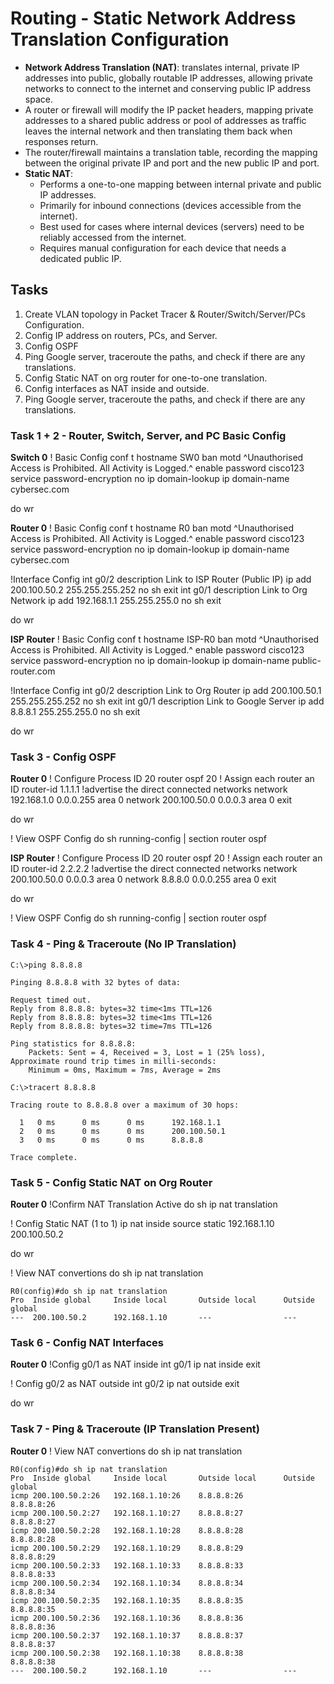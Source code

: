 # Routing - Static Network Address Translation Configuration

+ **Network Address Translation (NAT)**: translates internal, private IP addresses into public, globally routable IP addresses, allowing private networks to connect to the internet and conserving public IP address space.
+ A router or firewall will modify the IP packet headers, mapping private addresses to a shared public address or pool of addresses as traffic leaves the internal network and then translating them back when responses return.
+ The router/firewall maintains a translation table, recording the mapping between the original private IP and port and the new public IP and port.
+ **Static NAT**: 
	- Performs a one-to-one mapping between internal private and public IP addresses.
	- Primarily for inbound connections (devices accessible from the internet).
	- Best used for cases where internal devices (servers) need to be reliably accessed from the internet.
	- Requires manual configuration for each device that needs a dedicated public IP.

## Tasks
1. Create VLAN topology in Packet Tracer & Router/Switch/Server/PCs Configuration.
2. Config IP address on routers, PCs, and Server.
3. Config OSPF
4. Ping Google server, traceroute the paths, and check if there are any translations.
5. Config Static NAT on org router for one-to-one translation.
6. Config interfaces as NAT inside and outside.
7. Ping Google server, traceroute the paths, and check if there are any translations.



### Task 1 + 2 - Router, Switch, Server, and PC Basic Config

**Switch 0**
! Basic Config
conf t
hostname SW0
ban motd ^Unauthorised Access is Prohibited. All Activity is Logged.^
enable password cisco123
service password-encryption
no ip domain-lookup
ip domain-name cybersec.com

do wr


**Router 0**
! Basic Config
conf t
hostname R0
ban motd ^Unauthorised Access is Prohibited. All Activity is Logged.^
enable password cisco123
service password-encryption
no ip domain-lookup
ip domain-name cybersec.com

!Interface Config
int g0/2
description Link to ISP Router (Public IP)
ip add 200.100.50.2 255.255.255.252
no sh
exit
int g0/1
description Link to Org Network
ip add 192.168.1.1 255.255.255.0
no sh
exit

do wr

**ISP Router**
! Basic Config
conf t
hostname ISP-R0
ban motd ^Unauthorised Access is Prohibited. All Activity is Logged.^
enable password cisco123
service password-encryption
no ip domain-lookup
ip domain-name public-router.com

!Interface Config
int g0/2
description Link to Org Router
ip add 200.100.50.1 255.255.255.252
no sh
exit
int g0/1
description Link to Google Server
ip add 8.8.8.1 255.255.255.0
no sh
exit

do wr

### Task 3 - Config OSPF
**Router 0**
! Configure Process ID 20
router ospf 20
! Assign each router an ID 
router-id 1.1.1.1
!advertise the direct connected networks
network 192.168.1.0 0.0.0.255 area 0
network 200.100.50.0 0.0.0.3 area 0
exit

do wr

! View OSPF Config
do sh running-config | section router ospf

**ISP Router**
! Configure Process ID 20
router ospf 20
! Assign each router an ID 
router-id 2.2.2.2
!advertise the direct connected networks
network 200.100.50.0 0.0.0.3 area 0
network 8.8.8.0 0.0.0.255 area 0
exit

do wr

! View OSPF Config
do sh running-config | section router ospf


### Task 4 - Ping & Traceroute (No IP Translation)
```
C:\>ping 8.8.8.8

Pinging 8.8.8.8 with 32 bytes of data:

Request timed out.
Reply from 8.8.8.8: bytes=32 time<1ms TTL=126
Reply from 8.8.8.8: bytes=32 time<1ms TTL=126
Reply from 8.8.8.8: bytes=32 time=7ms TTL=126

Ping statistics for 8.8.8.8:
    Packets: Sent = 4, Received = 3, Lost = 1 (25% loss),
Approximate round trip times in milli-seconds:
    Minimum = 0ms, Maximum = 7ms, Average = 2ms

C:\>tracert 8.8.8.8

Tracing route to 8.8.8.8 over a maximum of 30 hops: 

  1   0 ms      0 ms      0 ms      192.168.1.1
  2   0 ms      0 ms      0 ms      200.100.50.1
  3   0 ms      0 ms      0 ms      8.8.8.8

Trace complete.
```


### Task 5 - Config Static NAT on Org Router
**Router 0**
!Confirm NAT Translation Active
do sh ip nat translation

! Config Static NAT (1 to 1)
ip nat inside source static 192.168.1.10 200.100.50.2

do wr

! View NAT convertions
do sh ip nat translation
```
R0(config)#do sh ip nat translation
Pro  Inside global     Inside local       Outside local      Outside global
---  200.100.50.2      192.168.1.10       ---                ---
```


### Task 6 - Config NAT Interfaces
**Router 0**
!Config g0/1 as NAT inside
int g0/1
ip nat inside
exit

! Config g0/2 as NAT outside
int g0/2
ip nat outside
exit

do wr

### Task 7 - Ping & Traceroute (IP Translation Present)
**Router 0**
! View NAT convertions
do sh ip nat translation

```
R0(config)#do sh ip nat translation
Pro  Inside global     Inside local       Outside local      Outside global
icmp 200.100.50.2:26   192.168.1.10:26    8.8.8.8:26         8.8.8.8:26
icmp 200.100.50.2:27   192.168.1.10:27    8.8.8.8:27         8.8.8.8:27
icmp 200.100.50.2:28   192.168.1.10:28    8.8.8.8:28         8.8.8.8:28
icmp 200.100.50.2:29   192.168.1.10:29    8.8.8.8:29         8.8.8.8:29
icmp 200.100.50.2:33   192.168.1.10:33    8.8.8.8:33         8.8.8.8:33
icmp 200.100.50.2:34   192.168.1.10:34    8.8.8.8:34         8.8.8.8:34
icmp 200.100.50.2:35   192.168.1.10:35    8.8.8.8:35         8.8.8.8:35
icmp 200.100.50.2:36   192.168.1.10:36    8.8.8.8:36         8.8.8.8:36
icmp 200.100.50.2:37   192.168.1.10:37    8.8.8.8:37         8.8.8.8:37
icmp 200.100.50.2:38   192.168.1.10:38    8.8.8.8:38         8.8.8.8:38
---  200.100.50.2      192.168.1.10       ---                ---
```